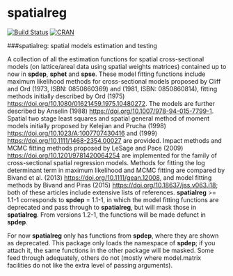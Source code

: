 # spatialreg

[![Build Status](https://travis-ci.org/r-spatial/spatialreg.png?branch=master)](https://travis-ci.org/r-spatial/spatialreg)
[![CRAN](http://www.r-pkg.org/badges/version/spatialreg)](https://cran.r-project.org/package=spatialreg)

###spatialreg: spatial models estimation and testing

A collection of all the estimation functions for spatial cross-sectional models (on lattice/areal data using spatial weights matrices) contained up to now in **spdep**, **sphet** and **spse**. These model fitting functions include maximum likelihood methods for cross-sectional models proposed by Cliff and Ord (1973, ISBN: 0850860369) and (1981, ISBN: 0850860814), fitting methods initially described by Ord (1975) https://doi.org/10.1080/01621459.1975.10480272. The models are further described by Anselin (1988) https://doi.org/10.1007/978-94-015-7799-1. Spatial two stage least squares and spatial general method of moment models initially proposed by Kelejian and Prucha (1998) https://doi.org/10.1023/A:1007707430416 and (1999) https://doi.org/10.1111/1468-2354.00027 are provided. Impact methods and MCMC fitting methods proposed by LeSage and Pace (2009) https://doi.org/10.1201/9781420064254 are implemented for the family of cross-sectional spatial regression models. Methods for fitting the log determinant term in maximum likelihood and MCMC fitting are compared by Bivand et al. (2013) https://doi.org/10.1111/gean.12008, and model fitting methods by Bivand and Piras (2015) https://doi.org/10.18637/jss.v063.i18; both of these articles include extensive lists of references. **spatialreg** >= 1.1-1 corresponds to **spdep** = 1.1-1, in which the model fitting functions are deprecated and pass through to **spatialreg**, but will mask those in **spatialreg**. From versions 1.2-1, the functions will be made defunct in **spdep**.

For now **spatialreg** only has functions from **spdep**, where they are shown as deprecated. This package only loads the namespace of **spdep**; if you attach it, the same functions in the other package will be masked. Some feed through adequately, others do not (mostly where model.matrix facilities do not like the extra level of passing arguments).
